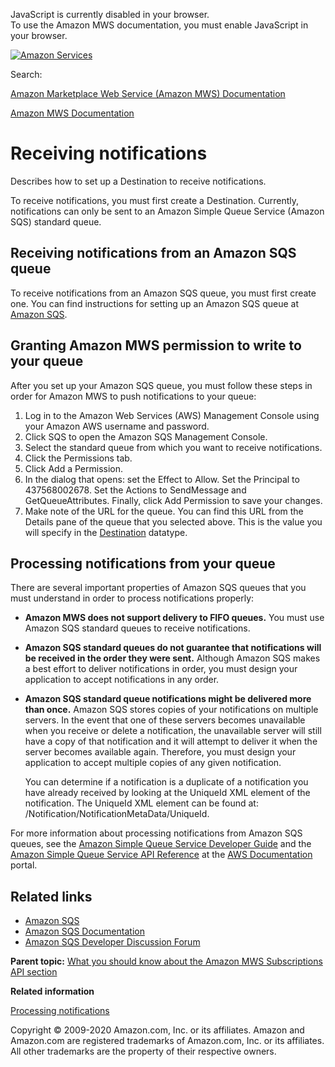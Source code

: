 <div id="MWSDX_noscript">

JavaScript is currently disabled in your browser.  
To use the Amazon MWS documentation, you must enable JavaScript in your
browser.

</div>

<div id="MWSDX_divtop">

[![Amazon
Services](https://images-na.ssl-images-amazon.com/images/G/08/mwsportal/fr_FR/amazonservices.gif "Amazon Services")](http://services.amazon.fr)

<div id="MWSDX_search">

<span id="MWSDX_searchlbl">Search:</span>

</div>

  
<span id="MWSDX_titlebar">[Amazon Marketplace Web Service (Amazon MWS)
Documentation](https://developer.amazonservices.fr/gp/mws/docs.html)</span>

</div>

<div id="MWSDX_divbottom">

<div id="MWSDX_divleft">

<div id="MWSDX_toc">

</div>

</div>

<div id="MWSDX_divright">

<div id="MWSDX_content">

<span id="MWSDX_breadcrumbs">[Amazon MWS
Documentation](https://developer.amazonservices.fr/gp/mws/docs.html)</span>

<div id="Subscriptions_ReceivingNotifications" class="nested0">

# Receiving notifications

<div class="body">

Describes how to set up a <span
class="keyword parmname">Destination</span> to receive notifications.

To receive notifications, you must first create a <span
class="keyword parmname">Destination</span>. Currently, notifications
can only be sent to an <span class="ph">Amazon Simple Queue
Service</span> (<span class="ph">Amazon SQS</span>) standard queue.

<div id="Subscriptions_ReceivingNotifications__SQSQueue"
class="section">

## Receiving notifications from an Amazon SQS queue

To receive notifications from an <span class="ph">Amazon SQS</span>
queue, you must first create one. You can find instructions for setting
up an <span class="ph">Amazon SQS</span> queue at
<a href="http://aws.amazon.com/sqs/" class="xref">Amazon SQS</a>.

</div>

<div class="section">

## Granting Amazon MWS permission to write to your queue

After you set up your <span class="ph">Amazon SQS</span> queue, you must
follow these steps in order for <span class="ph">Amazon MWS</span> to
push notifications to your queue:

1.  Log in to the Amazon Web Services (AWS) Management Console using
    your Amazon AWS username and password.
2.  Click <span class="ph uicontrol">SQS</span> to open the <span
    class="ph">Amazon SQS</span> Management Console.
3.  Select the standard queue from which you want to receive
    notifications.
4.  Click the <span class="ph uicontrol">Permissions</span> tab.
5.  Click <span class="ph uicontrol">Add a Permission</span>.
6.  In the dialog that opens: set the <span
    class="ph uicontrol">Effect</span> to <span
    class="ph uicontrol">Allow</span>. Set the <span
    class="ph uicontrol">Principal</span> to 437568002678. Set the <span
    class="ph uicontrol">Actions</span> to <span
    class="ph uicontrol">SendMessage</span> and <span
    class="ph uicontrol">GetQueueAttributes</span>. Finally, click <span
    class="ph uicontrol">Add Permission</span> to save your changes.
7.  Make note of the URL for the queue. You can find this URL from the
    <span class="ph uicontrol">Details</span> pane of the queue that you
    selected above. This is the value you will specify in the
    <a href="Subscriptions_Datatypes.md#Destination" class="xref" title="A delivery channel that you create to receive notifications.">Destination</a>
    datatype.

</div>

<div class="section">

## Processing notifications from your queue

There are several important properties of <span class="ph">Amazon
SQS</span> queues that you must understand in order to process
notifications properly:

-   **<span class="ph">Amazon MWS</span> does not support delivery to
    FIFO queues.** You must use <span class="ph">Amazon SQS</span>
    standard queues to receive notifications.

-   **<span class="ph">Amazon SQS</span> standard queues do not
    guarantee that notifications will be received in the order they were
    sent.** Although <span class="ph">Amazon SQS</span> makes a best
    effort to deliver notifications in order, you must design your
    application to accept notifications in any order.

-   **<span class="ph">Amazon SQS</span> standard queue notifications
    might be delivered more than once.** <span class="ph">Amazon
    SQS</span> stores copies of your notifications on multiple servers.
    In the event that one of these servers becomes unavailable when you
    receive or delete a notification, the unavailable server will still
    have a copy of that notification and it will attempt to deliver it
    when the server becomes available again. Therefore, you must design
    your application to accept multiple copies of any given
    notification.

    You can determine if a notification is a duplicate of a notification
    you have already received by looking at the <span
    class="keyword parmname">UniqueId</span> XML element of the
    notification. The <span class="keyword parmname">UniqueId</span> XML
    element can be found at: <span
    class="keyword parmname">/Notification/NotificationMetaData/UniqueId</span>.

For more information about processing notifications from <span
class="ph">Amazon SQS</span> queues, see the
<a href="http://docs.aws.amazon.com/AWSSimpleQueueService/latest/SQSDeveloperGuide" class="xref">Amazon Simple Queue Service Developer Guide</a>
and the
<a href="http://docs.aws.amazon.com/AWSSimpleQueueService/latest/APIReference" class="xref">Amazon Simple Queue Service API Reference</a>
at the
<a href="https://aws.amazon.com/documentation/" class="xref">AWS Documentation</a>
portal.

</div>

<div class="section">

## Related links

-   <a href="http://aws.amazon.com/sqs/" class="xref">Amazon SQS</a>
-   <a href="http://aws.amazon.com/documentation/sqs/" class="xref">Amazon SQS Documentation</a>
-   <a href="https://forums.aws.amazon.com/forum.jspa?forumID=12" class="xref">Amazon SQS Developer Discussion Forum</a>

</div>

</div>

<div class="related-links">

<div class="familylinks">

<div class="parentlink">

**Parent topic:**
<a href="../subscriptions/Subscriptions_Overview.md" class="link">What you should know about the Amazon MWS Subscriptions API section</a>

</div>

</div>

<div class="relinfo">

**Related information**  

<div>

<a href="../subscriptions/Subscriptions_ProcessingNotifications.md" class="link" title="Describes how to process a notification that you have received.">Processing notifications</a>

</div>

</div>

</div>

</div>

<div id="MWSDX_footer">

Copyright © 2009-2020 Amazon.com, Inc. or its affiliates. Amazon and
Amazon.com are registered trademarks of Amazon.com, Inc. or its
affiliates. All other trademarks are the property of their respective
owners.

</div>

</div>

</div>

<div style="clear: both;">

</div>

</div>
